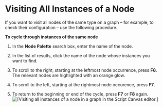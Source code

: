 # Visiting All Instances of a Node<a name="script-canvas-working-with-nodes-visiting-all-instances"></a>

If you want to visit all nodes of the same type on a graph – for example, to check their configuration – use the following procedure\.

**To cycle through instances of the same node**

1. In the **Node Palette** search box, enter the name of the node\.

1. In the list of results, click the name of the node whose instances you want to find\.

1. To scroll to the right, starting at the leftmost node occurrence, press **F8**\. The relevant nodes are highlighted with an orange glow\.

1. To scroll to the left, starting at the rightmost node occurence, press **F7**\.

1. To return to the beginning or end of the cycle, press **F7** or **F8** again\.  
![\[Visiting all instances of a node in a graph in the Script Canvas editor.\]](http://docs.aws.amazon.com/lumberyard/latest/userguide/images/script-canvas-working-with-nodes-22.gif)